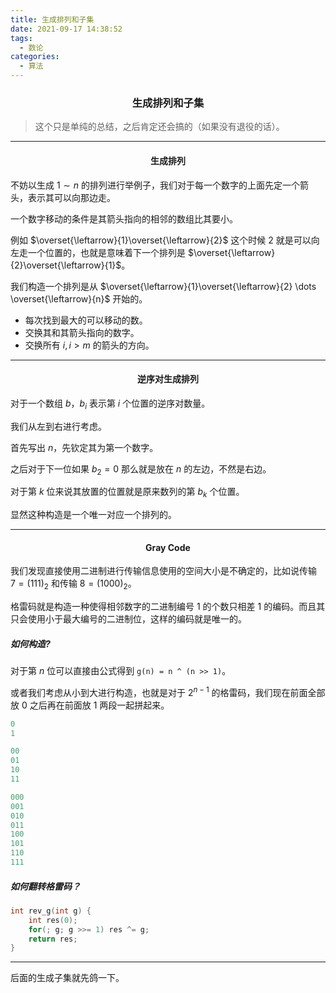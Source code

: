 ```yaml
---
title: 生成排列和子集
date: 2021-09-17 14:38:52
tags:
  - 数论
categories:
  - 算法
---
```



<h3><center>生成排列和子集</center></h3>

> 这个只是单纯的总结，之后肯定还会搞的（如果没有退役的话）。

---

<h4><center>生成排列</center></h4>

不妨以生成 $1 \sim n$ 的排列进行举例子，我们对于每一个数字的上面先定一个箭头，表示其可以向那边走。

一个数字移动的条件是其箭头指向的相邻的数组比其要小。

例如 $\overset{\leftarrow}{1}\overset{\leftarrow}{2}$ 这个时候 $2$ 就是可以向左走一个位置的，也就是意味着下一个排列是 $\overset{\leftarrow}{2}\overset{\leftarrow}{1}$。

我们构造一个排列是从 $\overset{\leftarrow}{1}\overset{\leftarrow}{2} \dots \overset{\leftarrow}{n}$ 开始的。

- 每次找到最大的可以移动的数。
- 交换其和其箭头指向的数字。
- 交换所有 $i, i > m$ 的箭头的方向。

---

<h4><center>逆序对生成排列</center></h4>

对于一个数组 $b$，$b_i$ 表示第 $i$ 个位置的逆序对数量。

我们从左到右进行考虑。

首先写出 $n$，先钦定其为第一个数字。

之后对于下一位如果 $b_2 = 0$ 那么就是放在 $n$ 的左边，不然是右边。

对于第 $k$ 位来说其放置的位置就是原来数列的第 $b_k$ 个位置。

显然这种构造是一个唯一对应一个排列的。

---

<h4><center>Gray Code</center></h4>

我们发现直接使用二进制进行传输信息使用的空间大小是不确定的，比如说传输 $7 = (111)_2$ 和传输 $8 = (1000)_2$。

格雷码就是构造一种使得相邻数字的二进制编号 $1$ 的个数只相差 $1$ 的编码。而且其只会使用小于最大编号的二进制位，这样的编码就是唯一的。

<h5>如何构造?</h5>

对于第 $n$ 位可以直接由公式得到 ```g(n) = n ^ (n >> 1)```。

或者我们考虑从小到大进行构造，也就是对于 $2^{n - 1}$ 的格雷码，我们现在前面全部放 $0$ 之后再在前面放 $1$ 两段一起拼起来。

```cpp
0
1

00
01
10
11

000
001
010
011
100
101
110
111
```

<h5>如何翻转格雷码？</h5>

```cpp
int rev_g(int g) {
    int res(0);
    for(; g; g >>= 1) res ^= g;
    return res;
}
```

---

后面的生成子集就先鸽一下。










